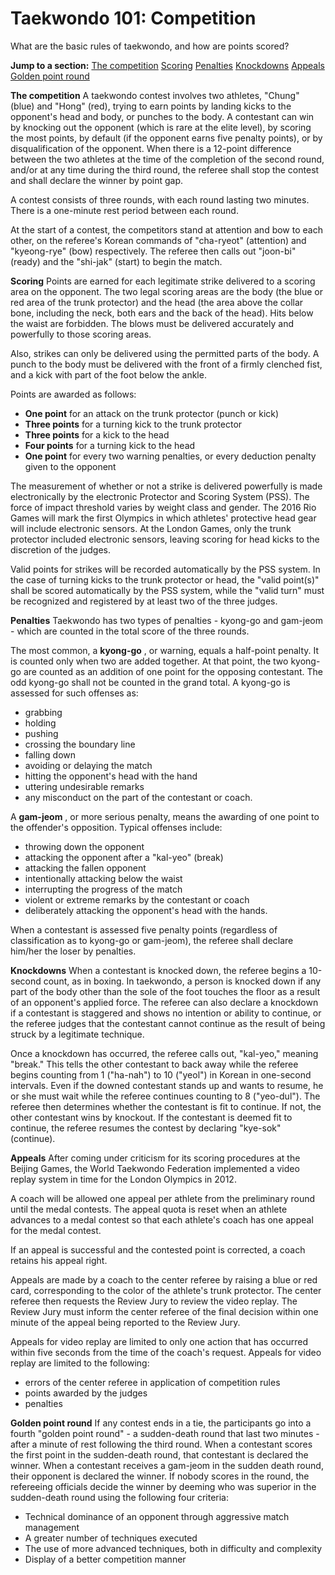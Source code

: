 Taekwondo 101: Competition
==========================

What are the basic rules of taekwondo, and how are points scored?

**Jump to a section:**
[The competition](#competition)
[Scoring](#scoring)
[Penalties](#penalties)
[Knockdowns](#knockdowns)
[Appeals](#appeals)
[Golden point round](#goldenpoint)

<a href="" id="competition"></a>

**The competition**
A taekwondo contest involves two athletes, "Chung" (blue) and "Hong" (red), trying to earn points by landing kicks to the opponent's head and body, or punches to the body. A contestant can win by knocking out the opponent (which is rare at the elite level), by scoring the most points, by default (if the opponent earns five penalty points), or by disqualification of the opponent. When there is a 12-point difference between the two athletes at the time of the completion of the second round, and/or at any time during the third round, the referee shall stop the contest and shall declare the winner by point gap.

A contest consists of three rounds, with each round lasting two minutes. There is a one-minute rest period between each round.

At the start of a contest, the competitors stand at attention and bow to each other, on the referee's Korean commands of "cha-ryeot" (attention) and "kyeong-rye" (bow) respectively. The referee then calls out "joon-bi" (ready) and the "shi-jak" (start) to begin the match.

<a href="" id="scoring"></a>

**Scoring**
Points are earned for each legitimate strike delivered to a scoring area on the opponent. The two legal scoring areas are the body (the blue or red area of the trunk protector) and the head (the area above the collar bone, including the neck, both ears and the back of the head). Hits below the waist are forbidden. The blows must be delivered accurately and powerfully to those scoring areas.

Also, strikes can only be delivered using the permitted parts of the body. A punch to the body must be delivered with the front of a firmly clenched fist, and a kick with part of the foot below the ankle.

Points are awarded as follows:

-   **One point** for an attack on the trunk protector (punch or kick)
-   **Three points** for a turning kick to the trunk protector
-   **Three points** for a kick to the head
-   **Four points** for a turning kick to the head
-   **One point** for every two warning penalties, or every deduction penalty given to the opponent

The measurement of whether or not a strike is delivered powerfully is made electronically by the electronic Protector and Scoring System (PSS). The force of impact threshold varies by weight class and gender. The 2016 Rio Games will mark the first Olympics in which athletes' protective head gear will include electronic sensors. At the London Games, only the trunk protector included electronic sensors, leaving scoring for head kicks to the discretion of the judges.

Valid points for strikes will be recorded automatically by the PSS system. In the case of turning kicks to the trunk protector or head, the "valid point(s)" shall be scored automatically by the PSS system, while the "valid turn" must be recognized and registered by at least two of the three judges.

<a href="" id="penalties"></a>

**Penalties**
Taekwondo has two types of penalties - kyong-go and gam-jeom - which are counted in the total score of the three rounds.

The most common, a **kyong-go** , or warning, equals a half-point penalty. It is counted only when two are added together. At that point, the two kyong-go are counted as an addition of one point for the opposing contestant. The odd kyong-go shall not be counted in the grand total. A kyong-go is assessed for such offenses as:

-   grabbing
-   holding
-   pushing
-   crossing the boundary line
-   falling down
-   avoiding or delaying the match
-   hitting the opponent's head with the hand
-   uttering undesirable remarks
-   any misconduct on the part of the contestant or coach.

A **gam-jeom** , or more serious penalty, means the awarding of one point to the offender's opposition. Typical offenses include:

-   throwing down the opponent
-   attacking the opponent after a "kal-yeo" (break)
-   attacking the fallen opponent
-   intentionally attacking below the waist
-   interrupting the progress of the match
-   violent or extreme remarks by the contestant or coach
-   deliberately attacking the opponent's head with the hands.

When a contestant is assessed five penalty points (regardless of classification as to kyong-go or gam-jeom), the referee shall declare him/her the loser by penalties.

<a href="" id="knockdowns"></a>

**Knockdowns**
When a contestant is knocked down, the referee begins a 10-second count, as in boxing. In taekwondo, a person is knocked down if any part of the body other than the sole of the foot touches the floor as a result of an opponent's applied force. The referee can also declare a knockdown if a contestant is staggered and shows no intention or ability to continue, or the referee judges that the contestant cannot continue as the result of being struck by a legitimate technique.

Once a knockdown has occurred, the referee calls out, "kal-yeo," meaning "break." This tells the other contestant to back away while the referee begins counting from 1 ("ha-nah") to 10 ("yeol") in Korean in one-second intervals. Even if the downed contestant stands up and wants to resume, he or she must wait while the referee continues counting to 8 ("yeo-dul"). The referee then determines whether the contestant is fit to continue. If not, the other contestant wins by knockout. If the contestant is deemed fit to continue, the referee resumes the contest by declaring "kye-sok" (continue).

<a href="" id="appeals"></a>

**Appeals**
After coming under criticism for its scoring procedures at the Beijing Games, the World Taekwondo Federation implemented a video replay system in time for the London Olympics in 2012.

A coach will be allowed one appeal per athlete from the preliminary round until the medal contests. The appeal quota is reset when an athlete advances to a medal contest so that each athlete's coach has one appeal for the medal contest.

If an appeal is successful and the contested point is corrected, a coach retains his appeal right.

Appeals are made by a coach to the center referee by raising a blue or red card, corresponding to the color of the athlete's trunk protector. The center referee then requests the Review Jury to review the video replay. The Review Jury must inform the center referee of the final decision within one minute of the appeal being reported to the Review Jury.

Appeals for video replay are limited to only one action that has occurred within five seconds from the time of the coach's request. Appeals for video replay are limited to the following:

-   errors of the center referee in application of competition rules
-   points awarded by the judges
-   penalties

<a href="" id="goldenpoint"></a>

**Golden point round**
If any contest ends in a tie, the participants go into a fourth "golden point round" - a sudden-death round that last two minutes - after a minute of rest following the third round. When a contestant scores the first point in the sudden-death round, that contestant is declared the winner. When a contestant receives a gam-jeom in the sudden death round, their opponent is declared the winner. If nobody scores in the round, the refereeing officials decide the winner by deeming who was superior in the sudden-death round using the following four criteria:

-   Technical dominance of an opponent through aggressive match management
-   A greater number of techniques executed
-   The use of more advanced techniques, both in difficulty and complexity
-   Display of a better competition manner


